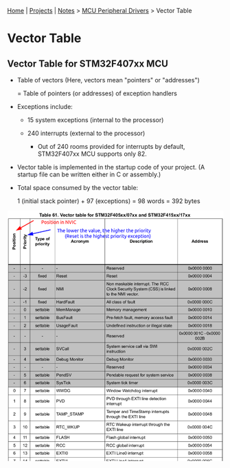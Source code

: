 [Home](../../) | [Projects](../../projects) | [Notes](../) > <a href="./">MCU Peripheral Drivers</a> > Vector Table

# Vector Table



## Vector Table for STM32F407xx MCU

* Table of vectors (Here, vectors mean "pointers" or "addresses")

  $=$ Table of pointers (or addresses) of exception handlers

* Exceptions include:

  * 15 system exceptions (internal to the processor)

  * 240 interrupts (external to the processor)
    * Out of 240 rooms provided for interrupts by default, STM32F407xx MCU supports only 82. 

* Vector table is implemented in the startup code of your project. (A startup file can be written either in C or assembly.)

* Total space consumed by the vector table:

  1 (initial stack pointer) + 97 (exceptions) = 98 words = 392 bytes



<img src="img/vector-table-1685053471058-4.png" alt="vector-table" width="800">
